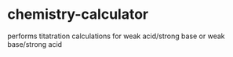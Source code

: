 # chemistry-calculator
performs titatration calculations for weak acid/strong base or weak base/strong acid
